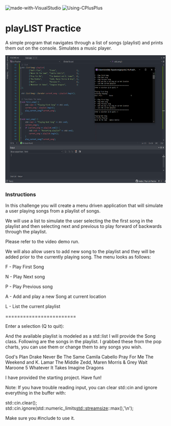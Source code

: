 ![made-with-VisualStudio](https://img.shields.io/badge/Made%20With-Visual%20Studio-ba88f3)  ![Using-CPlusPlus](https://img.shields.io/badge/Using-C%2B%2B-ff69b4)

# playLIST Practice
A simple program that navigates through a list of songs (playlist) and prints them out on the console. Simulates a music player.

<img src="./assets/screenshot.png"
     alt="Img"
     style="margin-right: 10px; height: 400px;" />

### Instructions
In this challenge you will create a menu driven application that
will simulate a user playing songs from a playlist of songs.

We will use a list to simulate the user selecting the the first song in the playlist and
then selecting next and previous to play forward of backwards through the 
playlist.

Please refer to the video demo run.

We will also allow users to add new song to the playlist and they
will be added prior to the currently playing song.
The menu looks as follows:

F - Play First Song

N - Play Next song

P - Play Previous song

A - Add and play a new Song at current location

L - List the current playlist

========================

Enter a selection (Q to quit):

And the available playlist is modeled as a std::list<Song>
I will provide the Song class. Following are the songs in the playlist.
I grabbed these from the pop charts, you can use them or change 
them to any songs you wish.

God's Plan                  Drake
Never Be The Same   Camila Cabello
Pray For Me               The Weekend and K. Lamar
The Middle                Zedd, Maren Morris & Grey
Wait                           Maroone 5
Whatever It Takes      Imagine Dragons

I have provided the starting project.
Have fun!

Note:
If you have trouble reading input, you can clear std::cin and 
ignore everything in the buffer with:

std::cin.clear();
std::cin.ignore(std::numeric_limits<std::streamsize>::max(),'\n');

Make sure you #include <limits> to use it.
